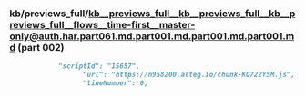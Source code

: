 ### kb/previews_full/kb__previews_full__kb__previews_full__kb__previews_full__flows__time-first__master-only@auth.har.part061.md.part001.md.part001.md.part001.md (part 002)

```md
            "scriptId": "15657",
                  "url": "https://n958200.alteg.io/chunk-KO722YSM.js",
                  "lineNumber": 0,
           
```

```
